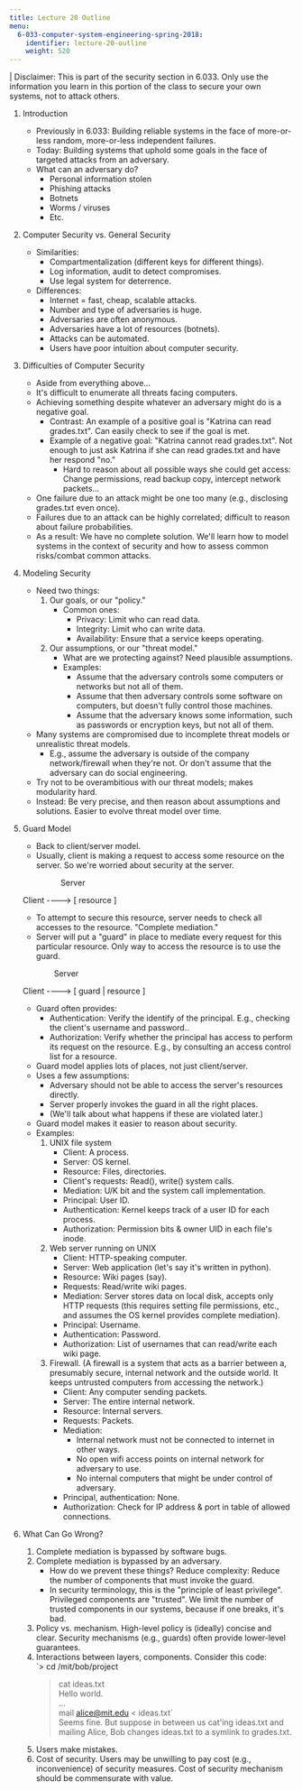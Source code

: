 ```yaml
---
title: Lecture 20 Outline
menu:
  6-033-computer-system-engineering-spring-2018:
    identifier: lecture-20-outline
    weight: 520
---
```

| Disclaimer: This is part of the security section in 6.033. Only use the information you learn in this portion of the class to secure your own systems, not to attack others. 

1.  Introduction
    *   Previously in 6.033: Building reliable systems in the face of more-or-less random, more-or-less independent failures.
    *   Today: Building systems that uphold some goals in the face of targeted attacks from an adversary.
    *   What can an adversary do?
        *   Personal information stolen
        *   Phishing attacks
        *   Botnets
        *   Worms / viruses
        *   Etc.
2.  Computer Security vs. General Security
    *   Similarities:
        *   Compartmentalization (different keys for different things).
        *   Log information, audit to detect compromises.
        *   Use legal system for deterrence.
    *   Differences:
        *   Internet = fast, cheap, scalable attacks.
        *   Number and type of adversaries is huge.
        *   Adversaries are often anonymous.
        *   Adversaries have a lot of resources (botnets).
        *   Attacks can be automated.
        *   Users have poor intuition about computer security.
3.  Difficulties of Computer Security
    *   Aside from everything above...
    *   It's difficult to enumerate all threats facing computers.
    *   Achieving something despite whatever an adversary might do is a negative goal.
        *   Contrast: An example of a positive goal is "Katrina can read grades.txt". Can easily check to see if the goal is met.
        *   Example of a negative goal: "Katrina cannot read grades.txt". Not enough to just ask Katrina if she can read grades.txt and have her respond "no."
            *   Hard to reason about all possible ways she could get access: Change permissions, read backup copy, intercept network packets...
    *   One failure due to an attack might be one too many (e.g., disclosing grades.txt even once).
    *   Failures due to an attack can be highly correlated; difficult to reason about failure probabilities.
    *   As a result: We have no complete solution. We'll learn how to model systems in the context of security and how to assess common risks/combat common attacks.
4.  Modeling Security
    *   Need two things:
        1.  Our goals, or our "policy."
            *   Common ones:
                *   Privacy: Limit who can read data.
                *   Integrity: Limit who can write data.
                *   Availability: Ensure that a service keeps operating.
        2.  Our assumptions, or our "threat model."
            *   What are we protecting against? Need plausible assumptions.
            *   Examples:
                *   Assume that the adversary controls some computers or networks but not all of them.
                *   Assume that then adversary controls some software on computers, but doesn't fully control those machines.
                *   Assume that the adversary knows some information, such as passwords or encryption keys, but not all of them.
    *   Many systems are compromised due to incomplete threat models or unrealistic threat models.
        *   E.g., assume the adversary is outside of the company network/firewall when they're not. Or don't assume that the adversary can do social engineering.
    *   Try not to be overambitious with our threat models; makes modularity hard.
    *   Instead: Be very precise, and then reason about assumptions and solutions. Easier to evolve threat model over time.
5.  Guard Model
    *   Back to client/server model.
    *   Usually, client is making a request to access some resource on the server. So we're worried about security at the server.
    
                     Server
    
    Client ----> \[ resource \]
    
    *   To attempt to secure this resource, server needs to check all accesses to the resource. "Complete mediation."
    *   Server will put a "guard" in place to mediate every request for this particular resource. Only way to access the resource is to use the guard.
    
                  Server
    
    Client ----> \[ guard | resource \]
    
    *   Guard often provides:
        *   Authentication: Verify the identify of the principal. E.g., checking the client's username and password..
        *   Authorization: Verify whether the principal has access to perform its request on the resource. E.g., by consulting an access control list for a resource.
    *   Guard model applies lots of places, not just client/server.
    *   Uses a few assumptions:
        *   Adversary should not be able to access the server's resources directly.
        *   Server properly invokes the guard in all the right places.
        *   (We'll talk about what happens if these are violated later.)
    *   Guard model makes it easier to reason about security.
    *   Examples:
        1.  UNIX file system
            *   Client: A process.
            *   Server: OS kernel.
            *   Resource: Files, directories.
            *   Client's requests: Read(), write() system calls.
            *   Mediation: U/K bit and the system call implementation.
            *   Principal: User ID.
            *   Authentication: Kernel keeps track of a user ID for each process.
            *   Authorization: Permission bits & owner UID in each file's inode.
        2.  Web server running on UNIX
            *   Client: HTTP-speaking computer.
            *   Server: Web application (let's say it's written in python).
            *   Resource: Wiki pages (say).
            *   Requests: Read/write wiki pages.
            *   Mediation: Server stores data on local disk, accepts only HTTP requests (this requires setting file permissions, etc., and assumes the OS kernel provides complete mediation).
            *   Principal: Username.
            *   Authentication: Password.
            *   Authorization: List of usernames that can read/write each wiki page.
        3.  Firewall. (A firewall is a system that acts as a barrier between a, presumably secure, internal network and the outside world. It keeps untrusted computers from accessing the network.)
            *   Client: Any computer sending packets.
            *   Server: The entire internal network.
            *   Resource: Internal servers.
            *   Requests: Packets.
            *   Mediation:
                *   Internal network must not be connected to internet in other ways.
                *   No open wifi access points on internal network for adversary to use.
                *   No internal computers that might be under control of adversary.
            *   Principal, authentication: None.
            *   Authorization: Check for IP address & port in table of allowed connections.
6.  What Can Go Wrong?
    1.  Complete mediation is bypassed by software bugs.
    2.  Complete mediation is bypassed by an adversary.
        *   How do we prevent these things? Reduce complexity: Reduce the number of components that must invoke the guard.
        *   In security terminology, this is the "principle of least privilege". Privileged components are "trusted". We limit the number of trusted components in our systems, because if one breaks, it's bad.
    3.  Policy vs. mechanism. High-level policy is (ideally) concise and clear. Security mechanisms (e.g., guards) often provide lower-level guarantees.
    4.  Interactions between layers, components. Consider this code:  
        `> cd /mit/bob/project  
        > cat ideas.txt  
        Hello world.  
        ...  
        > mail alice@mit.edu < ideas.txt`  
        Seems fine. But suppose in between us cat'ing ideas.txt and mailing Alice, Bob changes ideas.txt to a symlink to grades.txt.
    5.  Users make mistakes.
    6.  Cost of security. Users may be unwilling to pay cost (e.g., inconvenience) of security measures. Cost of security mechanism should be commensurate with value.
